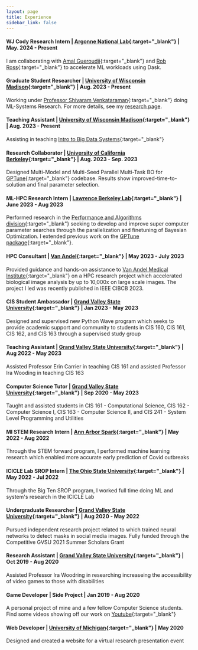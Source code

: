 ```yaml
---
layout: page
title: Experience
sidebar_link: false
---
```


#### WJ Cody Research Intern | [Argonne National Lab](https://www.anl.gov/){:target="_blank"} | May. 2024 - Present
I am collaborating with [Amal Gueroudji](https://www.anl.gov/profile/amal-gueroudji){:target="_blank"} and [Rob Ross](https://www.anl.gov/profile/robert-b-ross){:target="_blank"} to accelerate ML workloads using Dask.


#### Graduate Student Researcher | [University of Wisconsin Madison](https://www.cs.wisc.edu/){:target="_blank"} | Aug. 2023 - Present
Working under [Professor Shivaram Venkataraman](https://shivaram.org/){:target="_blank"} doing ML-Systems Research. For more details, see my <a href="research.html">  research page</a>.


#### Teaching Assistant | [University of Wisconsin Madison](https://www.cs.wisc.edu/){:target="_blank"} | Aug. 2023 - Present
Assisting in teaching [Intro to Big Data Systems](https://ms.sites.cs.wisc.edu/cs544/s24/syllabus.html){:target="_blank"}

#### Research Collaborator | [University of California Berkeley](https://www.berkeley.edu/){:target="_blank"} | Aug. 2023 - Sep. 2023
Designed Multi-Model and Multi-Seed Parallel Multi-Task BO for [GPTune](https://github.com/gptune/GPTune){:target="_blank"} codebase. Results show improved-time-to-solution and final parameter selection.

#### ML-HPC Research Intern  | [Lawrence Berkeley Lab](https://www.lbl.gov/){:target="_blank"} | June 2023 - Aug 2023
Performed research in the [Performance and Algorithms division](https://crd.lbl.gov/divisions/amcr/computer-science-amcr/par/){:target="_blank"} seeking to develop and improve super computer parameter searches through the parallelization and finetuning of Bayesian Optimization. I extended previous work on the [GPTune package](https://github.com/gptune/GPTune){:target="_blank"}.


#### HPC Consultant | [Van Andel](https://www.vai.org/){:target="_blank"}  | May 2023 - July 2023
Provided guidance and hands-on assistance  to [Van Andel Medical Institute](https://www.vai.org/){:target="_blank"} on a HPC research project which accelerated biological image analysis by up to 10,000x on large scale images. The project I led was recently published in IEEE CIBCB 2023.

#### CIS Student Ambassador | [Grand Valley State University](https://www.gvsu.edu/){:target="_blank"}  | Jan 2023 - May 2023
Designed and supervised new Python Wave program which seeks to provide academic support and community to students in CIS 160, CIS 161, CIS 162, and CIS 163 through a supervised study group  

#### Teaching Assistant | [Grand Valley State University](https://www.gvsu.edu/){:target="_blank"}  | Aug 2022 - May 2023
Assisted Professor Erin Carrier in teaching CIS 161 and assisted Professor Ira Wooding in teaching CIS 163

#### Computer Science Tutor | [Grand Valley State University](https://www.gvsu.edu/){:target="_blank"} | Sep 2020 - May 2023
Taught and assisted students in CIS 161 - Computational Science, CIS 162 - Computer Science I, CIS 163 - Computer Science II, and CIS 241 - System Level Programming and Utilities

#### MI STEM Research Intern | [Ann Arbor Spark](https://annarborusa.org/){:target="_blank"} | May 2022 - Aug 2022
Through the STEM forward program, I performed machine learning research which enabled more accurate early prediction of Covid outbreaks

#### ICICLE Lab SROP Intern | [The Ohio State University](https://www.osu.edu/){:target="_blank"} | May 2022 - Jul 2022
Through the Big Ten SROP program, I worked full time doing ML and system's research in the ICICLE Lab

#### Undergraduate Researcher | [Grand Valley State University](https://www.gvsu.edu/){:target="_blank"} | Aug 2020 - May 2022
Pursued independent research project related to which trained neural networks to detect masks in social media images. Fully funded through the Competitive GVSU 2021 Summer Scholars Grant

#### Research Assistant | [Grand Valley State University](https://www.gvsu.edu/){:target="_blank"} | Oct 2019 - Aug 2020
Assisted Professor Ira Woodring in researching increaseing the accessibility of video games to those with disabilities

#### Game Developer | Side Project | Jan 2019 - Aug 2020
A personal project of mine and a few fellow Computer Science students. Find some videos showing off our work on [Youtube](https://www.youtube.com/channel/UCDFdkb_iQYe9R9Z5PhO-nKg){:target="_blank"}


####  Web Developer | [University of Michigan](https://umich.edu/){:target="_blank"} | May 2020
Designed and created a website for a virtual research presentation event


